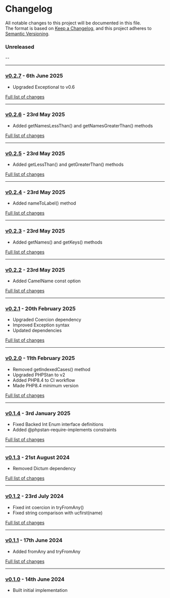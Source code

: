 # Changelog

All notable changes to this project will be documented in this file.<br>
The format is based on [Keep a Changelog](https://keepachangelog.com/en/1.0.0/),
and this project adheres to [Semantic Versioning](https://semver.org/spec/v2.0.0.html).

### Unreleased
--

---

### [v0.2.7](https://github.com/decodelabs/enumerable/commits/v0.2.7) - 6th June 2025

- Upgraded Exceptional to v0.6

[Full list of changes](https://github.com/decodelabs/enumerable/compare/v0.2.6...v0.2.7)

---

### [v0.2.6](https://github.com/decodelabs/enumerable/commits/v0.2.6) - 23rd May 2025

- Added getNamesLessThan() and getNamesGreaterThan() methods

[Full list of changes](https://github.com/decodelabs/enumerable/compare/v0.2.5...v0.2.6)

---

### [v0.2.5](https://github.com/decodelabs/enumerable/commits/v0.2.5) - 23rd May 2025

- Added getLessThan() and getGreaterThan() methods

[Full list of changes](https://github.com/decodelabs/enumerable/compare/v0.2.4...v0.2.5)

---

### [v0.2.4](https://github.com/decodelabs/enumerable/commits/v0.2.4) - 23rd May 2025

- Added nameToLabel() method

[Full list of changes](https://github.com/decodelabs/enumerable/compare/v0.2.3...v0.2.4)

---

### [v0.2.3](https://github.com/decodelabs/enumerable/commits/v0.2.3) - 23rd May 2025

- Added getNames() and getKeys() methods

[Full list of changes](https://github.com/decodelabs/enumerable/compare/v0.2.2...v0.2.3)

---

### [v0.2.2](https://github.com/decodelabs/enumerable/commits/v0.2.2) - 23rd May 2025

- Added CamelName const option

[Full list of changes](https://github.com/decodelabs/enumerable/compare/v0.2.1...v0.2.2)

---

### [v0.2.1](https://github.com/decodelabs/enumerable/commits/v0.2.1) - 20th February 2025

- Upgraded Coercion dependency
- Improved Exception syntax
- Updated dependencies

[Full list of changes](https://github.com/decodelabs/enumerable/compare/v0.2.0...v0.2.1)

---

### [v0.2.0](https://github.com/decodelabs/enumerable/commits/v0.2.0) - 11th February 2025

- Removed getIndexedCases() method
- Upgraded PHPStan to v2
- Added PHP8.4 to CI workflow
- Made PHP8.4 minimum version

[Full list of changes](https://github.com/decodelabs/enumerable/compare/v0.1.4...v0.2.0)

---

### [v0.1.4](https://github.com/decodelabs/enumerable/commits/v0.1.4) - 3rd January 2025

- Fixed Backed Int Enum interface definitions
- Added @phpstan-require-implements constraints

[Full list of changes](https://github.com/decodelabs/enumerable/compare/v0.1.3...v0.1.4)

---

### [v0.1.3](https://github.com/decodelabs/enumerable/commits/v0.1.3) - 21st August 2024

- Removed Dictum dependency

[Full list of changes](https://github.com/decodelabs/enumerable/compare/v0.1.2...v0.1.3)

---

### [v0.1.2](https://github.com/decodelabs/enumerable/commits/v0.1.2) - 23rd July 2024

- Fixed int coercion in tryFromAny()
- Fixed string comparison with ucfirst(name)

[Full list of changes](https://github.com/decodelabs/enumerable/compare/v0.1.1...v0.1.2)

---

### [v0.1.1](https://github.com/decodelabs/enumerable/commits/v0.1.1) - 17th June 2024

- Added fromAny and tryFromAny

[Full list of changes](https://github.com/decodelabs/enumerable/compare/v0.1.0...v0.1.1)

---

### [v0.1.0](https://github.com/decodelabs/enumerable/commits/v0.1.0) - 14th June 2024

- Built initial implementation
